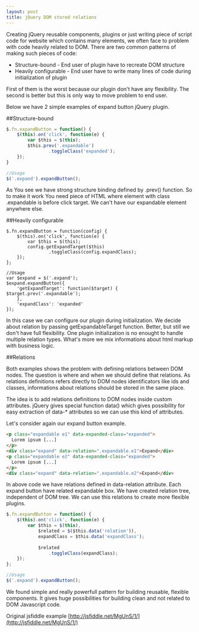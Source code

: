 ```yaml
---
layout: post
title: jQuery DOM stored relations
---
```


Creating jQuery reusable components, plugins or just writing piece of script code for website which contains many elements, we often face to problem with code heavily related to DOM. There are two common patterns of making such pieces of code:

* Structure-bound - End user of plugin have to recreate DOM structure
* Heavily configurable - End user have to write many lines of code during initialization of plugin

First of them is the worst because our plugin don't have any flexibility. The second is better but this is only way to move problem to end user.

Below we have 2 simple examples of expand button jQuery plugin.

##Structure-bound
```javascript
$.fn.expandButton = function() {
	$(this).on('click', function(e) {
  		var $this = $(this);
       	$this.prev('.expandable')
        		.toggleClass('expanded');
	});
}

//Usage
$('.expand').expandButton();
```
As You see we have strong structure binding defined by .prev() function. So to make it work You need piece of HTML where element with class .expandable is before click target. We can't have our expandable element anywhere else.

##Heavily configurable
```
$.fn.expandButton = function(config) {
	$(this).on('click', function(e) {
		var $this = $(this);
       	config.getExpandTarget($this)
        		.toggleClass(config.expandClass);
	});
};

//Usage
var $expand = $('.expand');
$expand.expandButton({
    'getExpandTarget': function($target) { 				$target.prev('.expandable');
    },
    'expandClass': 'expanded'
});
```
In this case we can configure our plugin during initialization. We decide about relation by passing getExpandableTarget function. Better, but still we don't have full flexibility. One plugin initialization is no enought to handle multiple relation types. What's more we mix informations about html markup with business logic.

##Relations

Both examples shows the problem with defining relations between DOM nodes. The question is where and when we should define that relations. As relations definitions refers directly to DOM nodes identificators like ids and classes, informations about relations should be stored in the same place.

The idea is to add relations definitions to DOM nodes inside custom attributes. jQuery gives special function data() which gives possibility for easy extraction of data-* attributes so we can use this kind of attributes.

Let's consider again our expand button example.

```html
<p class="expandable e1" data-expanded-class="expanded">
  Lorem ipsum [...]
</p>
<div class="expand" data-relation=".expandable.e1">Expand</div>
<p class="expandable e2" data-expanded-class="expanded">
  Lorem ipsum [...]
</p>
<div class="expand" data-relation=".expandable.e2">Expand</div>
```

In above code we have relations defined in data-relation attribute. Each expand button have related expandable box. We have created relation tree, independent of DOM tree. We can use this relations to create more flexible plugins.

```javascript
$.fn.expandButton = function() {
	$(this).on('click', function(e) {
		var $this = $(this),
        	$related = $($this.data('relation')),
            expandClass = $this.data('expandClass');
            
            $related
                .toggleClass(expandClass);
	});
};

//Usage
$('.expand').expandButton();
```

We found simple and really powerfull pattern for building reusable, flexible components. It gives huge possibilities for building clean and not related to DOM Javascript code.

Original jsfiddle example [http://jsfiddle.net/MgUnS/1/](http://jsfiddle.net/MgUnS/1/)